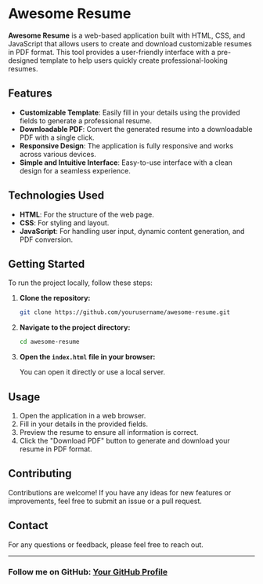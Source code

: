 # Awesome Resume

**Awesome Resume** is a web-based application built with HTML, CSS, and JavaScript that allows users to create and download customizable resumes in PDF format. This tool provides a user-friendly interface with a pre-designed template to help users quickly create professional-looking resumes.

## Features

- **Customizable Template**: Easily fill in your details using the provided fields to generate a professional resume.
- **Downloadable PDF**: Convert the generated resume into a downloadable PDF with a single click.
- **Responsive Design**: The application is fully responsive and works across various devices.
- **Simple and Intuitive Interface**: Easy-to-use interface with a clean design for a seamless experience.

## Technologies Used

- **HTML**: For the structure of the web page.
- **CSS**: For styling and layout.
- **JavaScript**: For handling user input, dynamic content generation, and PDF conversion.

## Getting Started

To run the project locally, follow these steps:

1. **Clone the repository:**

    ```bash
    git clone https://github.com/yourusername/awesome-resume.git
    ```

2. **Navigate to the project directory:**

    ```bash
    cd awesome-resume
    ```

3. **Open the `index.html` file in your browser:**

    You can open it directly or use a local server.

## Usage

1. Open the application in a web browser.
2. Fill in your details in the provided fields.
3. Preview the resume to ensure all information is correct.
4. Click the "Download PDF" button to generate and download your resume in PDF format.

## Contributing

Contributions are welcome! If you have any ideas for new features or improvements, feel free to submit an issue or a pull request.

## Contact

For any questions or feedback, please feel free to reach out.

---

### Follow me on GitHub: [Your GitHub Profile](https://github.com/smruti-hustles)

